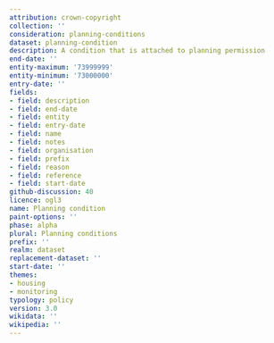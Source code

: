 ```yaml
---
attribution: crown-copyright
collection: ''
consideration: planning-conditions
dataset: planning-condition
description: A condition that is attached to planning permission
end-date: ''
entity-maximum: '73999999'
entity-minimum: '73000000'
entry-date: ''
fields:
- field: description
- field: end-date
- field: entity
- field: entry-date
- field: name
- field: notes
- field: organisation
- field: prefix
- field: reason
- field: reference
- field: start-date
github-discussion: 40
licence: ogl3
name: Planning condition
paint-options: ''
phase: alpha
plural: Planning conditions
prefix: ''
realm: dataset
replacement-dataset: ''
start-date: ''
themes:
- housing
- monitoring
typology: policy
version: 3.0
wikidata: ''
wikipedia: ''
---
```


